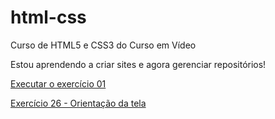 # html-css
 Curso de HTML5 e CSS3 do Curso em Vídeo

Estou aprendendo a criar sites e agora gerenciar repositórios!

<a href="https://jaojogadez.github.io/html-css/exerc%C3%ADcios/ex01/index.html"> Executar o exercício 01</a>

<a href="https://jaojogadez.github.io/html-css/exerc%C3%ADcios/ex26/mq002/index.html">Exercício 26 - Orientação da tela</a>